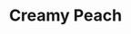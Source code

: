 ---
language: id
layout: product-item
title: Creamy Peach
description: Description in &amp; Creamy Peach
keyword: keyword in Creamy Peach
image: /images/LEDGE-STONE-Creamy-Peach.jpg
sub-title: Creamy Peach
article-1: Height &#58; 6″<br>Length &#58; 24″ <br>Thickness &#58; 3/8″<br>Panel &#58; Interlocking with 2″ random pieces <br>Horizontal &#58; 2″ x Random<br>Vertical &#58; 2″ x 2″ x Random<br>Color &#58; Tan, beige and peach shades
title-right: Creamy Peach
article-right: Creamy Peach
title-2: Creamy Peach
article-2: Creamy Peach
article-3: Creamy Peach
alt-slide1: Creamy Peach
alt-slide2: Creamy Peach
alt-slide3: Creamy Peach
slide1: /images/LEDGE-STONE-Creamy-Peach.jpg
slide2: /images/LEDGE-STONE-Creamy-Peach.jpg
slide3: /images/LEDGE-STONE-Creamy-Peach.jpg
---